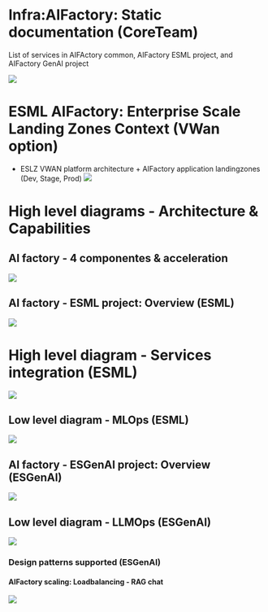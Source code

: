 # Infra:AIFactory: Static documentation (CoreTeam)

List of services in AIFActory common, AIFactory ESML project, and AIFactory GenAI project

![](./images/11-services-common-projects.png)

# ESML AIFactory: Enterprise Scale Landing Zones Context (VWan option)
- ESLZ VWAN platform architecture + AIFactory application landingzones (Dev, Stage, Prod)
![](./images/14-eslz-full-1.png)

# High level diagrams - Architecture & Capabilities

## AI factory - 4 componentes & acceleration 
![](./images/10-aifactory-4-components-2024-small.png)

## AI factory - ESML project: Overview (ESML)
![](./images/11-services-highlevel-esml.png)

# High level diagram - Services integration (ESML)

![](./images/11-architecture-highlevel-esml-services-integration.png)

## Low level diagram - MLOps (ESML)

![](./images/11-architecture-detailed-mlops.png)

## AI factory - ESGenAI project: Overview (ESGenAI)
![](./images/11-services-highlevel-esgenai.png)

## Low level diagram - LLMOps (ESGenAI)

![](./images/11-architecture-detailed-llmops.png)

### Design patterns supported (ESGenAI)
#### AIFactory scaling: Loadbalancing - RAG chat

![](./images/11-architecture-ragchat-scaling.png)







